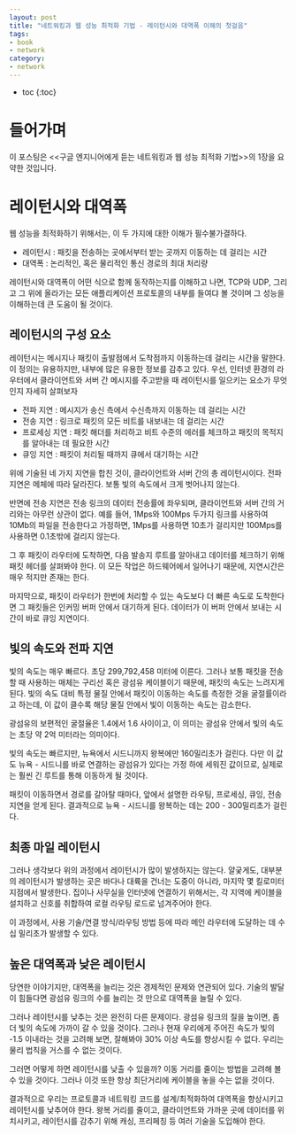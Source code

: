 ```yaml
---
layout: post
title: "네트워킹과 웹 성능 최적화 기법 - 레이턴시와 대역폭 이해의 첫걸음"
tags:
- book
- network
category:
- network
---
```


* toc
{:toc}

# 들어가며
이 포스팅은 <<구글 엔지니어에게 듣는 네트워킹과 웹 성능 최적화 기법>>의 1장을 요약한 것입니다.

# 레이턴시와 대역폭
웹 성능을 최적화하기 위해서는, 이 두 가지에 대한 이해가 필수불가결하다. 

- 레이턴시 : 패킷을 전송하는 곳에서부터 받는 곳까지 이동하는 데 걸리는 시간
- 대역폭 : 논리적인, 혹은 물리적인 통신 경로의 최대 처리량

레이턴시와 대역폭이 어떤 식으로 함께 동작하는지를 이해하고 나면, TCP와 UDP, 그리고 그 위에 올라가는 모든 애플리케이션 프로토콜의 내부를 들여댜 볼 것이며 그 성능을 이해하는데 큰 도움이 될 것이다.

## 레이턴시의 구성 요소
레이턴시는 메시지나 패킷이 출발점에서 도착점까지 이동하는데 걸리는 시간을 말한다. 이 정의는 유용하지만, 내부에 많은 유용한 정보를 감추고 있다. 우선, 인터넷 환경의 라우터에서 클라이언트와 서버 간 메시지를 주고받을 때 레이턴시를 일으키는 요소가 무엇인지 자세히 살펴보자

- 전파 지연 : 메시지가 송신 측에서 수신측까지 이동하는 데 걸리는 시간
- 전송 지연 : 링크로 패킷의 모든 비트를 내보내는 데 걸리는 시간
- 프로세싱 지연 : 패킷 해더를 처리하고 비트 수준의 에러를 체크하고 패킷의 목적지를 알아내는 데 필요한 시간
- 큐잉 지연 : 패킷이 처리될 때까지 큐에서 대기하는 시간

위에 기술된 네 가지 지연을 합친 것이, 클라이언트와 서버 간의 총 레이턴시이다. 전파 지연은 메체에 따라 달라진다. 보통 빛의 속도에서 크게 벗어나지 않는다.

반면에 전송 지연은 전송 링크의 데이터 전송률에 좌우되며, 클라이언트와 서버 간의 거리와는 아무런 상관이 없다. 예를 들어, 1Mps와 100Mps 두가지 링크를 사용하여 10Mb의 파일을 전송한다고 가정하면, 1Mps를 사용하면 10초가 걸리지만 100Mps를 사용하면 0.1초밖에 걸리지 않는다.

그 후 패킷이 라우터에 도착하면, 다음 발송지 루트를 알아내고 데이터를 체크하기 위해 패킷 헤더를 살펴봐야 한다. 이 모든 작업은 하드웨어에서 일어나기 때문에, 지연시간은 매우 적지만 존재는 한다. 

마지막으로, 패킷이 라우터가 한번에 처리할 수 있는 속도보다 더 빠른 속도로 도착한다면 그 패킷들은 인커밍 버퍼 안에서 대기하게 된다. 데이터가 이 버퍼 안에서 보내는 시간이 바로 큐잉 지연이다.

## 빛의 속도와 전파 지연
빛의 속도는 매우 빠르다. 초당 299,792,458 미터에 이른다. 그러나 보통 패킷을 전송할 때 사용하는 매체는 구리선 혹은 광섬유 케이블이기 때문에, 패킷의 속도는 느려지게 된다. 빛의 속도 대비 특정 물질 안에서 패킷이 이동하는 속도를 측정한 것을 굴절률이라고 하는데, 이 값이 클수록 해당 물질 안에서 빛이 이동하는 속도는 감소한다.

광섬유의 보편적인 굴절율은 1.4에서 1.6 사이이고, 이 의미는 광섬유 안에서 빛의 속도는 초당 약 2억 미터라는 의미이다. 

빛의 속도는 빠르지만, 뉴욕에서 시드니까지 왕복에만 160밀리초가 걸린다. 다만 이 값도 뉴욕 - 시드니를 바로 연결하는 광섬유가 있다는 가정 하에 세워진 값이므로, 실제로는 훨씬 긴 루트를 통해 이동하게 될 것이다.

패킷이 이동하면서 경로를 갈아탈 때마다, 앞에서 설명한 라우팅, 프로세싱, 큐잉, 전송 지연을 얻게 된다. 결과적으로 뉴욕 - 시드니를 왕복하는 데는 200 - 300밀리초가 걸린다.

## 최종 마일 레이턴시
그러나 생각보다 위의 과정에서 레이턴시가 많이 발생하지는 않는다. 얄궂게도, 대부분의 레이턴시가 발생하는 곳은 바다나 대륙을 건너는 도중이 아니라, 마지막 몇 킬로미터 지점에서 발생한다. 집이나 사무실을 인터넷에 연결하기 위해서는, 각 지역에 케이블을 설치하고 신호를 취합하여 로컬 라우팅 로드로 넘겨주어야 한다.

이 과정에서, 사용 기술/연결 방식/라우팅 방법 등에 따라 메인 라우터에 도달하는 데 수십 밀리초가 발생할 수 있다.

## 높은 대역폭과 낮은 레이턴시
당연한 이야기지만, 대역폭을 늘리는 것은 경제적인 문제와 연관되어 있다. 기술의 발달이 힘들다면 광섬유 링크의 수를 늘리는 것 만으로 대역폭을 늘릴 수 있다.

그러나 레이턴시를 낮추는 것은 완전히 다른 문제이다. 광섬유 링크의 질을 높이면, 좀 더 빛의 속도에 가까이 갈 수 있을 것이다. 그러나 현재 우리에게 주어진 속도가 빛의 -1.5 이내라는 것을 고려해 보면, 잘해봐야 30% 이상 속도를 향상시킬 수 없다. 우리는 물리 법칙을 거스를 수 없는 것이다.

그러면 어떻게 하면 레이턴시를 낮출 수 있을까? 이동 거리를 줄이는 방법을 고려해 볼 수 있을 것이다. 그러나 이것 또한 항상 최단거리에 케이블을 놓을 수는 없을 것이다.

결과적으로 우리는 프로토콜과 네트워킹 코드를 설계/최적화하여 대역폭을 향상시키고 레이턴시를 낮추어야 한다. 왕복 거리를 줄이고, 클라이언트와 가까운 곳에 데이터를 위치시키고, 레이턴시를 감추기 위해 캐싱, 프리페칭 등 여러 기술을 도입해야 한다.


